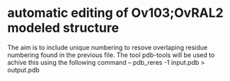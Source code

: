# automatic editing of Ov103;OvRAL2 modeled structure

The aim is to include unique numbering to resove overlaping residue numbering found in the previous file.
The tool pdb-tools will be used to achive this using the following command
– pdb_reres -1 input.pdb > output.pdb
